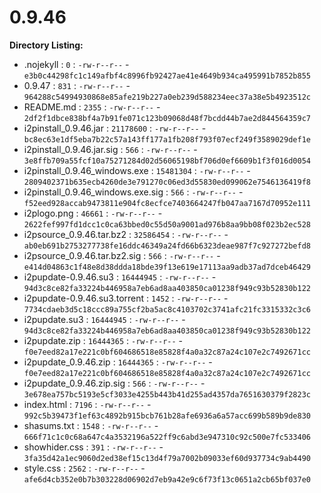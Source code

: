 0.9.46
======

**Directory Listing:**

 - .nojekyll : `0` : `-rw-r--r--` - `e3b0c44298fc1c149afbf4c8996fb92427ae41e4649b934ca495991b7852b855`
 - 0.9.47 : `831` : `-rw-r--r--` - `964288c54994930868e85afe219b227a0eb239d588234eec37a38e5b4923512c`
 - README.md : `2355` : `-rw-r--r--` - `2df2f1dbce838bf4a7b91fe071c123b09068d48f7bcdd44b7ae2d844564359c7`
 - i2pinstall_0.9.46.jar : `21178600` : `-rw-r--r--` - `bc8ec63e1df5eba7b22c57a143ff177a1fb208f793f07ecf249f3589029def1e`
 - i2pinstall_0.9.46.jar.sig : `566` : `-rw-r--r--` - `3e8ffb709a55fcf10a75271284d02d56065198bf706d0ef6609b1f3f016d0054`
 - i2pinstall_0.9.46_windows.exe : `15481304` : `-rw-r--r--` - `2809402371b635ecb4260de3e791270c06ed3d55830ed099062e7546136419f8`
 - i2pinstall_0.9.46_windows.exe.sig : `566` : `-rw-r--r--` - `f52eed928accab9473811e904fc8ecfce7403664247fb047aa7167d70952e111`
 - i2plogo.png : `46661` : `-rw-r--r--` - `2622fef997fd1dcc1c0ca63bbed0c55d50a9001ad976b8aa9bb08f023b2ec528`
 - i2psource_0.9.46.tar.bz2 : `32586454` : `-rw-r--r--` - `ab0eb691b2753277738fe16ddc46349a24fd66b6323deae987f7c927272befd8`
 - i2psource_0.9.46.tar.bz2.sig : `566` : `-rw-r--r--` - `e414d04863c1f48e8d38ddda18bde39f13e619e17113aa9adb37ad7dceb46429`
 - i2pupdate-0.9.46.su3 : `16444945` : `-rw-r--r--` - `94d3c8ce82fa33224b446958a7eb6ad8aa403850ca01238f949c93b52830b122`
 - i2pupdate-0.9.46.su3.torrent : `1452` : `-rw-r--r--` - `7734cdaeb3d5c18ccc89a755cf2ba5ac8c4103702c3741afc21fc3315332c3c6`
 - i2pupdate.su3 : `16444945` : `-rw-r--r--` - `94d3c8ce82fa33224b446958a7eb6ad8aa403850ca01238f949c93b52830b122`
 - i2pupdate.zip : `16444365` : `-rw-r--r--` - `f0e7eed82a17e221c0bf604686518e85828f4a0a32c87a24c107e2c7492671cc`
 - i2pupdate_0.9.46.zip : `16444365` : `-rw-r--r--` - `f0e7eed82a17e221c0bf604686518e85828f4a0a32c87a24c107e2c7492671cc`
 - i2pupdate_0.9.46.zip.sig : `566` : `-rw-r--r--` - `3e678ea757bc5193e5cf3033e4255b443b41d255ad4357da7651630379f2823c`
 - index.html : `7196` : `-rw-r--r--` - `992c5b39473f1ef63c4892b915bcb761b28afe6936a6a57acc699b589b9de830`
 - shasums.txt : `1548` : `-rw-r--r--` - `666f71c1c0c68a647c4a3532196a522ff9c6abd3e947310c92c500e7fc533406`
 - showhider.css : `391` : `-rw-r--r--` - `3fa35d42a1ec9060d2ed38ef15c13d4f79a7002b09033ef60d937734c9ab4490`
 - style.css : `2562` : `-rw-r--r--` - `afe6d4cb352e0b7b303228d06902d7eb9a42e9c6f73f13c0651a2cb65bf037e0`
